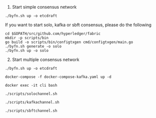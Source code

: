 1. Start simple consensus network
```
./byfn.sh up -o etcdraft
```
If you want to start solo, kafka or sbft consensus, please do the following
```
cd $GOPATH/src/github.com/hyperledger/fabric
mkdir -p scripts/bin
go build -o scripts/bin/configtxgen cmd/configtxgen/main.go
./byfn.sh generate -o solo
./byfn.sh up -o solo
```

2. Start multiple consensus network
```
./byfn.sh up -o etcdraft

docker-compose -f docker-compose-kafka.yaml up -d

docker exec -it cli bash

./scripts/solochannel.sh

./scripts/kafkachannel.sh

./scripts/sbftchannel.sh
```
